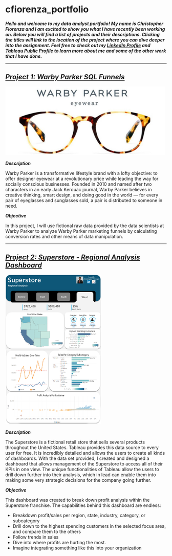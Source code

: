# **cfiorenza_portfolio** 

***Hello and welcome to my data analyst portfolio! My name is Christopher Fiorenza and I am excited to show you what I have recently been working on. Below you will find a list of projects and their descriptions. Clicking the titles will link to the location of the project where you can dive deeper into the assignment. Feel free to check out my [LinkedIn Profile](https://www.linkedin.com/in/christopherfiorenza/) and [Tableau Public Profile](https://public.tableau.com/app/profile/christopher.fiorenza#!/?newProfile=&activeTab=0) to learn more about me and some of the other work that I have done.***

---------------------------------------------------------------------------------------------------------------------------------------------------------------------------------
## ***[Project 1: Warby Parker SQL Funnels](https://github.com/fiorenza1116/Warby_Parker_SQL_Funnels)***
<img src="Images/WarbyParker.jpg" width="500">

***Description***

Warby Parker is a transformative lifestyle brand with a lofty objective: to offer designer eyewear at a revolutionary price while leading the way for socially conscious businesses. Founded in 2010 and named after two characters in an early Jack Kerouac journal, Warby Parker believes in creative thinking, smart design, and doing good in the world — for every pair of eyeglasses and sunglasses sold, a pair is distributed to someone in need.

***Objective***

In this project, I will use fictional raw data provided by the data scientists at Warby Parker to analyze Warby Parker marketing funnels by calculating conversion rates and other means of data manipulation.

---------------------------------------------------------------------------------------------------------------------------------------------------------------------------------
## ***[Project 2: Superstore - Regional Analysis Dashboard](https://public.tableau.com/app/profile/christopher.fiorenza/viz/Superstore-RegionalAnalysis/Dashboard1)***
<img src="Images/SuperstoreDash1.png" width="300">
<img src="Images/SuperstoreDash2.png" height="230" width="300">

***Description***

The Superstore is a fictional retail store that sells several products throughout the United States. Tableau provides this data source to every user for free. It is incredibly detailed and allows the users to create all kinds of dashboards. With the data set provided, I created and designed a dashboard that allows management of the Superstore to access all of their KPIs in one view. The unique functionalities of Tableau allow the users to drill down further into their analysis, which in lead can enable them into making some very strategic decisions for the company going further.

***Objective***

This dashboard was created to break down profit analysis within the Superstore franchise. The capabilities behind this dashboard are endless:
- Breakdown profit/sales per region, state, industry, category, or subcategory
- Drill down to the highest spending customers in the selected focus area, and compare them to the others
- Follow trends in sales
- Dive into where profits are hurting the most. 
- Imagine integrating something like this into your organization
